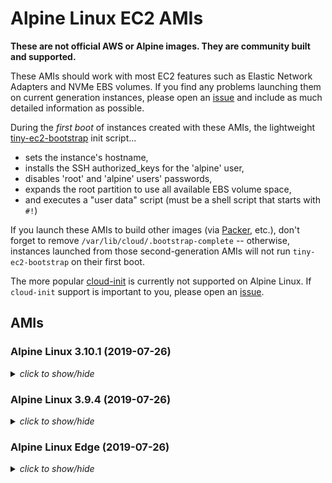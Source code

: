 # Alpine Linux EC2 AMIs

**These are not official AWS or Alpine images.  They are community built and
supported.**

These AMIs should work with most EC2 features such as Elastic Network Adapters
and NVMe EBS volumes.  If you find any problems launching them on current
generation instances, please open an [issue](https://github.com/mcrute/alpine-ec2-ami/issues)
and include as much detailed information as possible.

During the *first boot* of instances created with these AMIs, the lightweight
[tiny-ec2-bootstrap](https://github.com/mcrute/tiny-ec2-bootstrap) init
script...
- sets the instance's hostname,
- installs the SSH authorized_keys for the 'alpine' user,
- disables 'root' and 'alpine' users' passwords,
- expands the root partition to use all available EBS volume space,
- and executes a "user data" script (must be a shell script that starts with `#!`)

If you launch these AMIs to build other images (via [Packer](https://packer.io),
etc.), don't forget to remove `/var/lib/cloud/.bootstrap-complete` --
otherwise, instances launched from those second-generation AMIs will not run
`tiny-ec2-bootstrap` on their first boot.

The more popular [cloud-init](https://cloudinit.readthedocs.io/en/latest/)
is currently not supported on Alpine Linux.  If `cloud-init` support is
important to you, please open an [issue](https://github.com/mcrute/alpine-ec2-ami/issues).

## AMIs

### Alpine Linux 3.10.1 (2019-07-26)
<details><summary><i>click to show/hide</i></summary><p>

| Region | alpine-ami-3.10.1-x86_64-r1 |
| ------ | --- |
| ap-northeast-1 | [ami-0adeee26a46805278](https://ap-northeast-1.console.aws.amazon.com/ec2/home#Images:visibility=public-images;imageId=ami-0adeee26a46805278) ([launch](https://ap-northeast-1.console.aws.amazon.com/ec2/home#launchAmi=ami-0adeee26a46805278)) |
| ap-northeast-2 | [ami-06637cd011ec49efa](https://ap-northeast-2.console.aws.amazon.com/ec2/home#Images:visibility=public-images;imageId=ami-06637cd011ec49efa) ([launch](https://ap-northeast-2.console.aws.amazon.com/ec2/home#launchAmi=ami-06637cd011ec49efa)) |
| ap-south-1 | [ami-09e1bd549945283a2](https://ap-south-1.console.aws.amazon.com/ec2/home#Images:visibility=public-images;imageId=ami-09e1bd549945283a2) ([launch](https://ap-south-1.console.aws.amazon.com/ec2/home#launchAmi=ami-09e1bd549945283a2)) |
| ap-southeast-1 | [ami-081de8e0c4d9e28e5](https://ap-southeast-1.console.aws.amazon.com/ec2/home#Images:visibility=public-images;imageId=ami-081de8e0c4d9e28e5) ([launch](https://ap-southeast-1.console.aws.amazon.com/ec2/home#launchAmi=ami-081de8e0c4d9e28e5)) |
| ap-southeast-2 | [ami-0e2c774fdc1d38ba1](https://ap-southeast-2.console.aws.amazon.com/ec2/home#Images:visibility=public-images;imageId=ami-0e2c774fdc1d38ba1) ([launch](https://ap-southeast-2.console.aws.amazon.com/ec2/home#launchAmi=ami-0e2c774fdc1d38ba1)) |
| ca-central-1 | [ami-02fed61c453469d90](https://ca-central-1.console.aws.amazon.com/ec2/home#Images:visibility=public-images;imageId=ami-02fed61c453469d90) ([launch](https://ca-central-1.console.aws.amazon.com/ec2/home#launchAmi=ami-02fed61c453469d90)) |
| eu-central-1 | [ami-0659cf3939d5818e6](https://eu-central-1.console.aws.amazon.com/ec2/home#Images:visibility=public-images;imageId=ami-0659cf3939d5818e6) ([launch](https://eu-central-1.console.aws.amazon.com/ec2/home#launchAmi=ami-0659cf3939d5818e6)) |
| eu-north-1 | [ami-0859a31a742c902ed](https://eu-north-1.console.aws.amazon.com/ec2/home#Images:visibility=public-images;imageId=ami-0859a31a742c902ed) ([launch](https://eu-north-1.console.aws.amazon.com/ec2/home#launchAmi=ami-0859a31a742c902ed)) |
| eu-west-1 | [ami-00fcd74ef57d7f27d](https://eu-west-1.console.aws.amazon.com/ec2/home#Images:visibility=public-images;imageId=ami-00fcd74ef57d7f27d) ([launch](https://eu-west-1.console.aws.amazon.com/ec2/home#launchAmi=ami-00fcd74ef57d7f27d)) |
| eu-west-2 | [ami-06e36c52d4a7c245a](https://eu-west-2.console.aws.amazon.com/ec2/home#Images:visibility=public-images;imageId=ami-06e36c52d4a7c245a) ([launch](https://eu-west-2.console.aws.amazon.com/ec2/home#launchAmi=ami-06e36c52d4a7c245a)) |
| eu-west-3 | [ami-06a5559ce996d5bac](https://eu-west-3.console.aws.amazon.com/ec2/home#Images:visibility=public-images;imageId=ami-06a5559ce996d5bac) ([launch](https://eu-west-3.console.aws.amazon.com/ec2/home#launchAmi=ami-06a5559ce996d5bac)) |
| sa-east-1 | [ami-0087fd3ce3d62d34d](https://sa-east-1.console.aws.amazon.com/ec2/home#Images:visibility=public-images;imageId=ami-0087fd3ce3d62d34d) ([launch](https://sa-east-1.console.aws.amazon.com/ec2/home#launchAmi=ami-0087fd3ce3d62d34d)) |
| us-east-1 | [ami-063929a9ea787ced6](https://us-east-1.console.aws.amazon.com/ec2/home#Images:visibility=public-images;imageId=ami-063929a9ea787ced6) ([launch](https://us-east-1.console.aws.amazon.com/ec2/home#launchAmi=ami-063929a9ea787ced6)) |
| us-east-2 | [ami-0a5ef71ab2deee8fd](https://us-east-2.console.aws.amazon.com/ec2/home#Images:visibility=public-images;imageId=ami-0a5ef71ab2deee8fd) ([launch](https://us-east-2.console.aws.amazon.com/ec2/home#launchAmi=ami-0a5ef71ab2deee8fd)) |
| us-west-1 | [ami-04165aa967c5fb241](https://us-west-1.console.aws.amazon.com/ec2/home#Images:visibility=public-images;imageId=ami-04165aa967c5fb241) ([launch](https://us-west-1.console.aws.amazon.com/ec2/home#launchAmi=ami-04165aa967c5fb241)) |
| us-west-2 | [ami-08147c2b1a80b44c4](https://us-west-2.console.aws.amazon.com/ec2/home#Images:visibility=public-images;imageId=ami-08147c2b1a80b44c4) ([launch](https://us-west-2.console.aws.amazon.com/ec2/home#launchAmi=ami-08147c2b1a80b44c4)) |

</p></details>

### Alpine Linux 3.9.4 (2019-07-26)
<details><summary><i>click to show/hide</i></summary><p>

| Region | alpine-ami-3.9.4-x86_64-r1 |
| ------ | --- |
| ap-northeast-1 | [ami-0d12649cf98b9c29b](https://ap-northeast-1.console.aws.amazon.com/ec2/home#Images:visibility=public-images;imageId=ami-0d12649cf98b9c29b) ([launch](https://ap-northeast-1.console.aws.amazon.com/ec2/home#launchAmi=ami-0d12649cf98b9c29b)) |
| ap-northeast-2 | [ami-004372232cf1a20ac](https://ap-northeast-2.console.aws.amazon.com/ec2/home#Images:visibility=public-images;imageId=ami-004372232cf1a20ac) ([launch](https://ap-northeast-2.console.aws.amazon.com/ec2/home#launchAmi=ami-004372232cf1a20ac)) |
| ap-south-1 | [ami-091de53a3582f2779](https://ap-south-1.console.aws.amazon.com/ec2/home#Images:visibility=public-images;imageId=ami-091de53a3582f2779) ([launch](https://ap-south-1.console.aws.amazon.com/ec2/home#launchAmi=ami-091de53a3582f2779)) |
| ap-southeast-1 | [ami-07f6f363322b884d5](https://ap-southeast-1.console.aws.amazon.com/ec2/home#Images:visibility=public-images;imageId=ami-07f6f363322b884d5) ([launch](https://ap-southeast-1.console.aws.amazon.com/ec2/home#launchAmi=ami-07f6f363322b884d5)) |
| ap-southeast-2 | [ami-0eeff0d7c1943665c](https://ap-southeast-2.console.aws.amazon.com/ec2/home#Images:visibility=public-images;imageId=ami-0eeff0d7c1943665c) ([launch](https://ap-southeast-2.console.aws.amazon.com/ec2/home#launchAmi=ami-0eeff0d7c1943665c)) |
| ca-central-1 | [ami-011ad5e9b2fcfa1d5](https://ca-central-1.console.aws.amazon.com/ec2/home#Images:visibility=public-images;imageId=ami-011ad5e9b2fcfa1d5) ([launch](https://ca-central-1.console.aws.amazon.com/ec2/home#launchAmi=ami-011ad5e9b2fcfa1d5)) |
| eu-central-1 | [ami-0d4f6bb2a4f857256](https://eu-central-1.console.aws.amazon.com/ec2/home#Images:visibility=public-images;imageId=ami-0d4f6bb2a4f857256) ([launch](https://eu-central-1.console.aws.amazon.com/ec2/home#launchAmi=ami-0d4f6bb2a4f857256)) |
| eu-north-1 | [ami-01c04b1d21717da2d](https://eu-north-1.console.aws.amazon.com/ec2/home#Images:visibility=public-images;imageId=ami-01c04b1d21717da2d) ([launch](https://eu-north-1.console.aws.amazon.com/ec2/home#launchAmi=ami-01c04b1d21717da2d)) |
| eu-west-1 | [ami-0c9ac6e4570bad5c1](https://eu-west-1.console.aws.amazon.com/ec2/home#Images:visibility=public-images;imageId=ami-0c9ac6e4570bad5c1) ([launch](https://eu-west-1.console.aws.amazon.com/ec2/home#launchAmi=ami-0c9ac6e4570bad5c1)) |
| eu-west-2 | [ami-0bc07c10c240525e4](https://eu-west-2.console.aws.amazon.com/ec2/home#Images:visibility=public-images;imageId=ami-0bc07c10c240525e4) ([launch](https://eu-west-2.console.aws.amazon.com/ec2/home#launchAmi=ami-0bc07c10c240525e4)) |
| eu-west-3 | [ami-0ebda60768a596a7f](https://eu-west-3.console.aws.amazon.com/ec2/home#Images:visibility=public-images;imageId=ami-0ebda60768a596a7f) ([launch](https://eu-west-3.console.aws.amazon.com/ec2/home#launchAmi=ami-0ebda60768a596a7f)) |
| sa-east-1 | [ami-0a2d4fb282401447a](https://sa-east-1.console.aws.amazon.com/ec2/home#Images:visibility=public-images;imageId=ami-0a2d4fb282401447a) ([launch](https://sa-east-1.console.aws.amazon.com/ec2/home#launchAmi=ami-0a2d4fb282401447a)) |
| us-east-1 | [ami-0a8b8edcf88c2e496](https://us-east-1.console.aws.amazon.com/ec2/home#Images:visibility=public-images;imageId=ami-0a8b8edcf88c2e496) ([launch](https://us-east-1.console.aws.amazon.com/ec2/home#launchAmi=ami-0a8b8edcf88c2e496)) |
| us-east-2 | [ami-030ce78952c4c097c](https://us-east-2.console.aws.amazon.com/ec2/home#Images:visibility=public-images;imageId=ami-030ce78952c4c097c) ([launch](https://us-east-2.console.aws.amazon.com/ec2/home#launchAmi=ami-030ce78952c4c097c)) |
| us-west-1 | [ami-0e27a7d83365f16be](https://us-west-1.console.aws.amazon.com/ec2/home#Images:visibility=public-images;imageId=ami-0e27a7d83365f16be) ([launch](https://us-west-1.console.aws.amazon.com/ec2/home#launchAmi=ami-0e27a7d83365f16be)) |
| us-west-2 | [ami-07f10e32e0621a4eb](https://us-west-2.console.aws.amazon.com/ec2/home#Images:visibility=public-images;imageId=ami-07f10e32e0621a4eb) ([launch](https://us-west-2.console.aws.amazon.com/ec2/home#launchAmi=ami-07f10e32e0621a4eb)) |

</p></details>

### Alpine Linux Edge (2019-07-26)
<details><summary><i>click to show/hide</i></summary><p>

| Region | alpine-ami-edge-x86_64-r1 |
| ------ | --- |
| ap-northeast-1 | [ami-0bf33aa7c22d9baa2](https://ap-northeast-1.console.aws.amazon.com/ec2/home#Images:visibility=public-images;imageId=ami-0bf33aa7c22d9baa2) ([launch](https://ap-northeast-1.console.aws.amazon.com/ec2/home#launchAmi=ami-0bf33aa7c22d9baa2)) |
| ap-northeast-2 | [ami-0c70ff6aa9e968c53](https://ap-northeast-2.console.aws.amazon.com/ec2/home#Images:visibility=public-images;imageId=ami-0c70ff6aa9e968c53) ([launch](https://ap-northeast-2.console.aws.amazon.com/ec2/home#launchAmi=ami-0c70ff6aa9e968c53)) |
| ap-south-1 | [ami-00837ab20c320f641](https://ap-south-1.console.aws.amazon.com/ec2/home#Images:visibility=public-images;imageId=ami-00837ab20c320f641) ([launch](https://ap-south-1.console.aws.amazon.com/ec2/home#launchAmi=ami-00837ab20c320f641)) |
| ap-southeast-1 | [ami-0d62bf83d0ae6b478](https://ap-southeast-1.console.aws.amazon.com/ec2/home#Images:visibility=public-images;imageId=ami-0d62bf83d0ae6b478) ([launch](https://ap-southeast-1.console.aws.amazon.com/ec2/home#launchAmi=ami-0d62bf83d0ae6b478)) |
| ap-southeast-2 | [ami-0534b78492e708ad8](https://ap-southeast-2.console.aws.amazon.com/ec2/home#Images:visibility=public-images;imageId=ami-0534b78492e708ad8) ([launch](https://ap-southeast-2.console.aws.amazon.com/ec2/home#launchAmi=ami-0534b78492e708ad8)) |
| ca-central-1 | [ami-0fbcb246fd84682da](https://ca-central-1.console.aws.amazon.com/ec2/home#Images:visibility=public-images;imageId=ami-0fbcb246fd84682da) ([launch](https://ca-central-1.console.aws.amazon.com/ec2/home#launchAmi=ami-0fbcb246fd84682da)) |
| eu-central-1 | [ami-0b922ce94b41883a0](https://eu-central-1.console.aws.amazon.com/ec2/home#Images:visibility=public-images;imageId=ami-0b922ce94b41883a0) ([launch](https://eu-central-1.console.aws.amazon.com/ec2/home#launchAmi=ami-0b922ce94b41883a0)) |
| eu-north-1 | [ami-04620f1f6b8407f65](https://eu-north-1.console.aws.amazon.com/ec2/home#Images:visibility=public-images;imageId=ami-04620f1f6b8407f65) ([launch](https://eu-north-1.console.aws.amazon.com/ec2/home#launchAmi=ami-04620f1f6b8407f65)) |
| eu-west-1 | [ami-0cc1b66070b640f01](https://eu-west-1.console.aws.amazon.com/ec2/home#Images:visibility=public-images;imageId=ami-0cc1b66070b640f01) ([launch](https://eu-west-1.console.aws.amazon.com/ec2/home#launchAmi=ami-0cc1b66070b640f01)) |
| eu-west-2 | [ami-09baff4c00e3e0ce2](https://eu-west-2.console.aws.amazon.com/ec2/home#Images:visibility=public-images;imageId=ami-09baff4c00e3e0ce2) ([launch](https://eu-west-2.console.aws.amazon.com/ec2/home#launchAmi=ami-09baff4c00e3e0ce2)) |
| eu-west-3 | [ami-0f3788c21dfe04c22](https://eu-west-3.console.aws.amazon.com/ec2/home#Images:visibility=public-images;imageId=ami-0f3788c21dfe04c22) ([launch](https://eu-west-3.console.aws.amazon.com/ec2/home#launchAmi=ami-0f3788c21dfe04c22)) |
| sa-east-1 | [ami-079c7b7aa0d0ee0a1](https://sa-east-1.console.aws.amazon.com/ec2/home#Images:visibility=public-images;imageId=ami-079c7b7aa0d0ee0a1) ([launch](https://sa-east-1.console.aws.amazon.com/ec2/home#launchAmi=ami-079c7b7aa0d0ee0a1)) |
| us-east-1 | [ami-0acf9e7ac49698b80](https://us-east-1.console.aws.amazon.com/ec2/home#Images:visibility=public-images;imageId=ami-0acf9e7ac49698b80) ([launch](https://us-east-1.console.aws.amazon.com/ec2/home#launchAmi=ami-0acf9e7ac49698b80)) |
| us-east-2 | [ami-094fc92fddc3a3be2](https://us-east-2.console.aws.amazon.com/ec2/home#Images:visibility=public-images;imageId=ami-094fc92fddc3a3be2) ([launch](https://us-east-2.console.aws.amazon.com/ec2/home#launchAmi=ami-094fc92fddc3a3be2)) |
| us-west-1 | [ami-09d5e6573daf78927](https://us-west-1.console.aws.amazon.com/ec2/home#Images:visibility=public-images;imageId=ami-09d5e6573daf78927) ([launch](https://us-west-1.console.aws.amazon.com/ec2/home#launchAmi=ami-09d5e6573daf78927)) |
| us-west-2 | [ami-0708c17fb90521af2](https://us-west-2.console.aws.amazon.com/ec2/home#Images:visibility=public-images;imageId=ami-0708c17fb90521af2) ([launch](https://us-west-2.console.aws.amazon.com/ec2/home#launchAmi=ami-0708c17fb90521af2)) |

</p></details>
